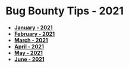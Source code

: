 # Bug Bounty Tips - 2021
- **[January - 2021](January-2021.md)**
- **[February - 2021](February-2021.md)**
- **[March - 2021](March-2021.md)**
- **[April - 2021](April-2021.md)**
- **[May - 2021](May-2021.md)**
- **[June - 2021](June-2021.md)**
